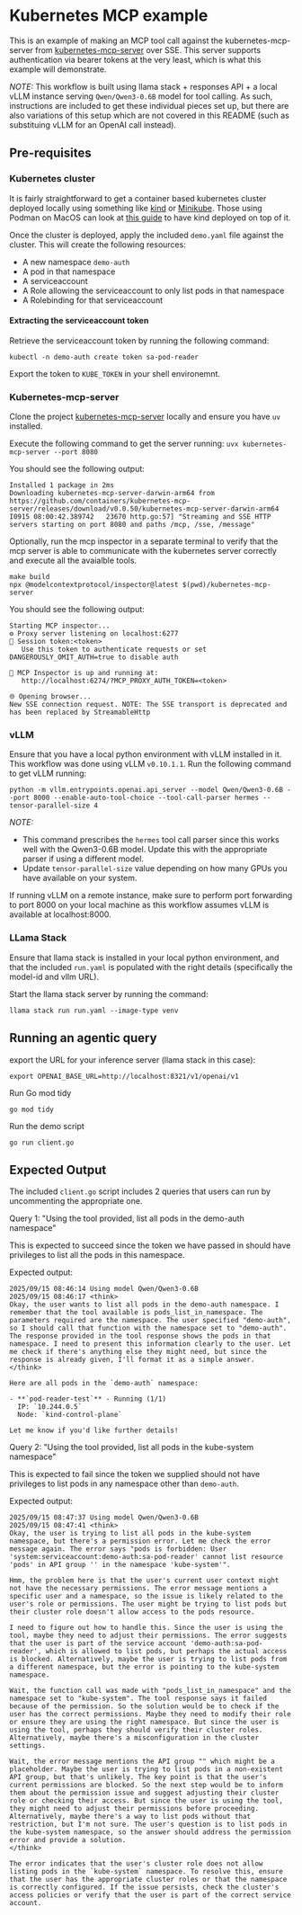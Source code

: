# Kubernetes MCP example

This is an example of making an MCP tool call against the kubernetes-mcp-server from [kubernetes-mcp-server](https://github.com/containers/kubernetes-mcp-server) over SSE.
This server supports authentication via bearer tokens at the very least, which is what this example will demonstrate.

*NOTE:* This workflow is built using llama stack + responses API + a local vLLM instance serving `Qwen/Qwen3-0.6B` model for tool calling. As such, instructions are included to get these individual pieces set up, but there are also variations of this setup which are not covered in this README (such as substituing vLLM for an OpenAI call instead).

## Pre-requisites

### Kubernetes cluster

It is fairly straightforward to get a container based kubernetes cluster deployed locally using something like [kind](https://github.com/kubernetes-sigs/kind) or [Minikube](https://github.com/kubernetes/minikube).
Those using Podman on MacOS can look at [this guide](https://github.com/southsidedean/deploy-kind-using-podman-macos) to have kind deployed on top of it.

Once the cluster is deployed, apply the included `demo.yaml` file against the cluster.
This will create the following resources:

- A new namespace `demo-auth`
- A pod in that namespace
- A serviceaccount
- A Role allowing the serviceaccount to only list pods in that namespace
- A Rolebinding for that serviceaccount

#### Extracting the serviceaccount token

Retrieve the serviceaccount token by running the following command:

```shell
kubectl -n demo-auth create token sa-pod-reader
```

Export the token to `KUBE_TOKEN` in your shell environemnt.

### Kubernetes-mcp-server

Clone the project [kubernetes-mcp-server](https://github.com/containers/kubernetes-mcp-server) locally and ensure you have `uv` installed.

Execute the following command to get the server running:
`uvx kubernetes-mcp-server --port 8080`

You should see the following output:

```shell
Installed 1 package in 2ms
Downloading kubernetes-mcp-server-darwin-arm64 from https://github.com/containers/kubernetes-mcp-server/releases/download/v0.0.50/kubernetes-mcp-server-darwin-arm64
I0915 08:00:42.389742   23670 http.go:57] "Streaming and SSE HTTP servers starting on port 8080 and paths /mcp, /sse, /message"
```

Optionally, run the mcp inspector in a separate terminal to verify that the mcp server is able to communicate with the kubernetes server correctly and execute all the avaialble tools.

```shell
make build
npx @modelcontextprotocol/inspector@latest $(pwd)/kubernetes-mcp-server
```

You should see the following output:

```shell
Starting MCP inspector...
⚙️ Proxy server listening on localhost:6277
🔑 Session token:<token>
   Use this token to authenticate requests or set DANGEROUSLY_OMIT_AUTH=true to disable auth

🚀 MCP Inspector is up and running at:
   http://localhost:6274/?MCP_PROXY_AUTH_TOKEN=<token>

🌐 Opening browser...
New SSE connection request. NOTE: The SSE transport is deprecated and has been replaced by StreamableHttp
```

### vLLM

Ensure that you have a local python environment with vLLM installed in it. This workflow was done using vLLM `v0.10.1.1`.
Run the following command to get vLLM running:

```shell
python -m vllm.entrypoints.openai.api_server --model Qwen/Qwen3-0.6B --port 8000 --enable-auto-tool-choice --tool-call-parser hermes --tensor-parallel-size 4
```

*NOTE:*

- This command prescribes the `hermes` tool call parser since this works well with the Qwen3-0.6B model. Update this with the appropriate parser if using a different model.
- Update `tensor-parallel-size` value depending on how many GPUs you have available on your system.

If running vLLM on a remote instance, make sure to perform port forwarding to port 8000 on your local machine as this workflow assumes vLLM is available at localhost:8000.

### LLama Stack

Ensure that llama stack is installed in your local python environment, and that the included `run.yaml` is populated with the right details (specifically the model-id and vllm URL).

Start the llama stack server by running the command:

```shell
llama stack run run.yaml --image-type venv
```

## Running an agentic query

export the URL for your inference server (llama stack in this case):

```shell
export OPENAI_BASE_URL=http://localhost:8321/v1/openai/v1
```

Run Go mod tidy

```shell
go mod tidy
```

Run the demo script

```shell
go run client.go
```

## Expected Output

The included `client.go` script includes 2 queries that users can run by uncommenting the appropriate one.

Query 1: "Using the tool provided, list all pods in the demo-auth namespace"

This is expected to succeed since the token we have passed in should have privileges to list all the pods in this namespace.

Expected output:

```shell
2025/09/15 08:46:14 Using model Qwen/Qwen3-0.6B
2025/09/15 08:46:17 <think>
Okay, the user wants to list all pods in the demo-auth namespace. I remember that the tool available is pods_list_in_namespace. The parameters required are the namespace. The user specified "demo-auth", so I should call that function with the namespace set to "demo-auth". The response provided in the tool response shows the pods in that namespace. I need to present this information clearly to the user. Let me check if there's anything else they might need, but since the response is already given, I'll format it as a simple answer.
</think>

Here are all pods in the `demo-auth` namespace:

- **`pod-reader-test`** - Running (1/1)
  IP: `10.244.0.5`
  Node: `kind-control-plane`

Let me know if you'd like further details!
```

Query 2: "Using the tool provided, list all pods in the kube-system namespace"

This is expected to fail since the token we supplied should not have privileges to list pods in any namespace other than `demo-auth`.

Expected output:

```shell
2025/09/15 08:47:37 Using model Qwen/Qwen3-0.6B
2025/09/15 08:47:41 <think>
Okay, the user is trying to list all pods in the kube-system namespace, but there's a permission error. Let me check the error message again. The error says "pods is forbidden: User 'system:serviceaccount:demo-auth:sa-pod-reader' cannot list resource 'pods' in API group '' in the namespace 'kube-system'".

Hmm, the problem here is that the user's current user context might not have the necessary permissions. The error message mentions a specific user and a namespace, so the issue is likely related to the user's role or permissions. The user might be trying to list pods but their cluster role doesn't allow access to the pods resource.

I need to figure out how to handle this. Since the user is using the tool, maybe they need to adjust their permissions. The error suggests that the user is part of the service account 'demo-auth:sa-pod-reader', which is allowed to list pods, but perhaps the actual access is blocked. Alternatively, maybe the user is trying to list pods from a different namespace, but the error is pointing to the kube-system namespace.

Wait, the function call was made with "pods_list_in_namespace" and the namespace set to "kube-system". The tool response says it failed because of the permission. So the solution would be to check if the user has the correct permissions. Maybe they need to modify their role or ensure they are using the right namespace. But since the user is using the tool, perhaps they should verify their cluster roles. Alternatively, maybe there's a misconfiguration in the cluster settings.

Wait, the error message mentions the API group "" which might be a placeholder. Maybe the user is trying to list pods in a non-existent API group, but that's unlikely. The key point is that the user's current permissions are blocked. So the next step would be to inform them about the permission issue and suggest adjusting their cluster role or checking their access. But since the user is using the tool, they might need to adjust their permissions before proceeding. Alternatively, maybe there's a way to list pods without that restriction, but I'm not sure. The user's question is to list pods in the kube-system namespace, so the answer should address the permission error and provide a solution.
</think>

The error indicates that the user's cluster role does not allow listing pods in the `kube-system` namespace. To resolve this, ensure that the user has the appropriate cluster roles or that the namespace is correctly configured. If the issue persists, check the cluster's access policies or verify that the user is part of the correct service account.
```
